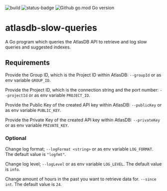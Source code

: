 ![build](https://github.com/Whyeasy/zally-cleaner/workflows/build/badge.svg)
![status-badge](https://goreportcard.com/badge/github.com/Whyeasy/zally-cleaner)
![Github go.mod Go version](https://img.shields.io/github/go-mod/go-version/Whyeasy/zally-cleaner)

# atlasdb-slow-queries

A Go program which queries the AtlasDB API to retrieve and log slow queries and suggested indexes.

## Requirements

Provide the Group ID, which is the Project ID within AtlasDB: `--groupId` or as env variable `GROUP_ID`.

Provide the Project ID, which is the connection string and the port number: `--projectId` or as env variable `PROJECT_ID`.

Provide the Public Key of the created API key within AtlasDB: `--publicKey` or as env variable `PUBLIC_KEY`.

Provide the Private Key of the created API key within AtlasDB: `--privateKey` or as env variable `PRIVATE_KEY`.

### Optional

Change log format; `--logFormat <string>` or as env variable `LOG_FORMAT`. The default value is `"logfmt"`.

Change log level; `--logLevel` or as env variable `LOG_LEVEL`. The default value is `info`.

Change amount of hours in the past you want to retrieve data for. `--since int`. The default value is `24`.
